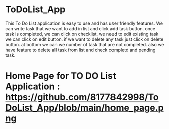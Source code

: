 # ToDoList_App

This To Do List application is easy to use and has user friendly features.
We can write task that we want to add in list and click add task button.
once task is completed, we can click on checklist.
we need to edit existing task we can click on edit button.
if we want to delete any task just click on delete button.
at bottom we can we number of task that are not completed.
also we have feature to delete all task from list and check completd and pending task.

# Home Page for TO DO List Application : https://github.com/8177842998/ToDoList_App/blob/main/home_page.png
